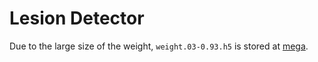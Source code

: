 # Lesion Detector

Due to the large size of the weight, `weight.03-0.93.h5` is stored at [mega](https://mega.nz/file/I4lACYaJ#yzxB6ZA3eQdBESMuDMQ03ba1iSFt8Gc3NCC0UAD3n-g). 